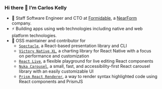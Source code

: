 ### Hi there 👋 I’m Carlos Kelly

- 🔭 Staff Software Engineer and CTO at [Formidable](https://formidable.com), a [NearForm](https://nearform.com) company.
- ⚡ Building apps using web technologies including native and web platform technologies.
- 🌱 OSS maintainer and contributor for 
    - [`Spectacle`](https://github.com/FormidableLabs/spectacle), a React-based presentation library and CLI
    - [`Victory Native XL`](https://github.com/FormidableLabs/victory-native-xl), a charting library for React Native with a focus on performance and customization
    - [`React Live`](https://github.com/FormidableLabs/react-live), a flexible playground for live editing React components
    - [`Nuka Carousel`](https://github.com/FormidableLabs/nuka-carousel), a small, fast, and accessibility-first React carousel library with an easily customizable UI 
    - [`Prism React Renderer`](https://github.com/FormidableLabs/prism-react-renderer), a way to render syntax highlighted code using React components and PrismJS


